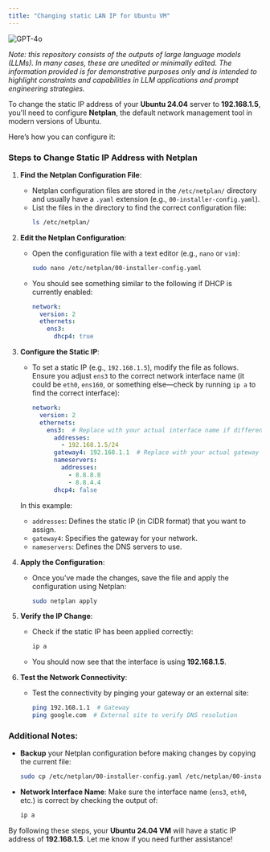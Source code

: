 ```yaml
---
title: "Changing static LAN IP for Ubuntu VM"
---
```

![GPT-4o](https://img.shields.io/badge/GPT--4o-3333FF?style=for-the-badge&logo=openai&logoColor=white)



*Note: this repository consists of the outputs of large language models (LLMs). In many cases, these are unedited or minimally edited. The information provided is for demonstrative purposes only and is intended to highlight constraints and capabilities in LLM applications and prompt engineering strategies.*


To change the static IP address of your **Ubuntu 24.04** server to **192.168.1.5**, you'll need to configure **Netplan**, the default network management tool in modern versions of Ubuntu.

Here’s how you can configure it:

### Steps to Change Static IP Address with Netplan

1. **Find the Netplan Configuration File**:
   - Netplan configuration files are stored in the `/etc/netplan/` directory and usually have a `.yaml` extension (e.g., `00-installer-config.yaml`).
   - List the files in the directory to find the correct configuration file:
     ```bash
     ls /etc/netplan/
     ```

2. **Edit the Netplan Configuration**:
   - Open the configuration file with a text editor (e.g., `nano` or `vim`):
     ```bash
     sudo nano /etc/netplan/00-installer-config.yaml
     ```
   - You should see something similar to the following if DHCP is currently enabled:
     ```yaml
     network:
       version: 2
       ethernets:
         ens3:
           dhcp4: true
     ```

3. **Configure the Static IP**:
   - To set a static IP (e.g., `192.168.1.5`), modify the file as follows. Ensure you adjust `ens3` to the correct network interface name (it could be `eth0`, `ens160`, or something else—check by running `ip a` to find the correct interface):
     ```yaml
     network:
       version: 2
       ethernets:
         ens3:  # Replace with your actual interface name if different
           addresses:
             - 192.168.1.5/24
           gateway4: 192.168.1.1  # Replace with your actual gateway
           nameservers:
             addresses:
               - 8.8.8.8
               - 8.8.4.4
           dhcp4: false
     ```

   In this example:
   - `addresses`: Defines the static IP (in CIDR format) that you want to assign.
   - `gateway4`: Specifies the gateway for your network.
   - `nameservers`: Defines the DNS servers to use.

4. **Apply the Configuration**:
   - Once you’ve made the changes, save the file and apply the configuration using Netplan:
     ```bash
     sudo netplan apply
     ```

5. **Verify the IP Change**:
   - Check if the static IP has been applied correctly:
     ```bash
     ip a
     ```
   - You should now see that the interface is using **192.168.1.5**.

6. **Test the Network Connectivity**:
   - Test the connectivity by pinging your gateway or an external site:
     ```bash
     ping 192.168.1.1  # Gateway
     ping google.com  # External site to verify DNS resolution
     ```

### Additional Notes:
- **Backup** your Netplan configuration before making changes by copying the current file:
  ```bash
  sudo cp /etc/netplan/00-installer-config.yaml /etc/netplan/00-installer-config.yaml.bak
  ```

- **Network Interface Name**: Make sure the interface name (`ens3`, `eth0`, etc.) is correct by checking the output of:
  ```bash
  ip a
  ```

By following these steps, your **Ubuntu 24.04 VM** will have a static IP address of **192.168.1.5**. Let me know if you need further assistance!